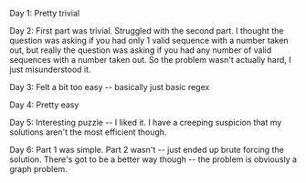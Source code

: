 Day 1: Pretty trivial

Day 2: First part was trivial. Struggled with the second part. I thought
       the question was asking if you had only 1 valid sequence with a number
       taken out, but really the question was asking if you had any number
       of valid sequences with a number taken out. So the problem wasn't actually
       hard, I just misunderstood it.

Day 3: Felt a bit too easy -- basically just basic regex

Day 4: Pretty easy

Day 5: Interesting puzzle -- I liked it. I have a creeping suspicion that my solutions aren't the most efficient though.

Day 6: Part 1 was simple. Part 2 wasn't -- just ended up brute forcing the solution. There's got to be a better way though -- the problem is obviously a graph problem.